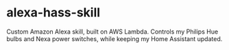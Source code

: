 # alexa-hass-skill
Custom Amazon Alexa skill, built on AWS Lambda. Controls my Philips Hue bulbs and Nexa power switches, while keeping my Home Assistant updated.
